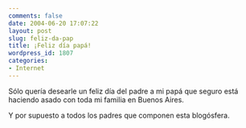 ```yaml
---
comments: false
date: 2004-06-20 17:07:22
layout: post
slug: feliz-da-pap
title: ¡Feliz día papá!
wordpress_id: 1807
categories:
- Internet
---
```


Sólo quería desearle un feliz día del padre a mi papá que seguro está haciendo asado con toda mi familia en Buenos Aires.





Y por supuesto a todos los padres que componen esta blogósfera.




 

